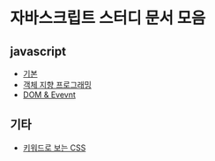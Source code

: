# 자바스크립트 스터디 문서 모음 

## javascript

* [기본](http://niceaji.github.com/javascript-study/?doc=basic)
* [객체 지향 프로그래밍](http://niceaji.github.com/javascript-study/?doc=oop)
* [DOM & Evevnt](http://niceaji.github.com/javascript-study/?doc=dom)

## 기타

* [키워드로 보는  CSS](http://niceaji.github.com/javascript-study/?doc=css)